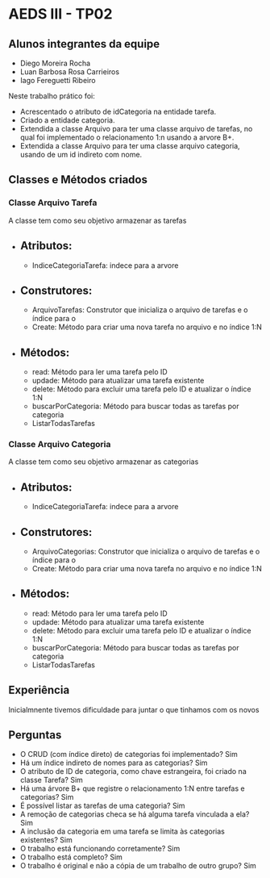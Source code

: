 # AEDS III - TP02

## Alunos integrantes da equipe

* Diego Moreira Rocha
* Luan Barbosa Rosa Carrieiros
* Iago Fereguetti Ribeiro 

Neste trabalho prático foi:
  - Acrescentado o atributo de idCategoria na entidade tarefa.
  - Criado a entidade categoria.
  - Extendida a classe Arquivo para ter uma classe arquivo de tarefas, no qual foi implementado o relacionamento 1:n usando a arvore B+.
  - Extendida a classe Arquivo para ter uma classe arquivo categoria, usando de um id indireto com nome.

## Classes e Métodos criados

### Classe Arquivo Tarefa

A classe tem como seu objetivo armazenar as tarefas 

* ## Atributos:

  - IndiceCategoriaTarefa: indece para a arvore

* ## Construtores:
   
  - ArquivoTarefas: Construtor que inicializa o arquivo de tarefas e o índice para o
  - Create: Método para criar uma nova tarefa no arquivo e no índice 1:N
    
* ## Métodos:

   - read: Método para ler uma tarefa pelo ID
   - updade: Método para atualizar uma tarefa existente
   - delete: Método para excluir uma tarefa pelo ID e atualizar o índice 1:N
   - buscarPorCategoria: Método para buscar todas as tarefas por categoria
   - ListarTodasTarefas

### Classe Arquivo Categoria

  A classe tem como seu objetivo armazenar as categorias

* ## Atributos:

  - IndiceCategoriaTarefa: indece para a arvore

* ## Construtores:
   
  - ArquivoCategorias: Construtor que inicializa o arquivo de tarefas e o índice para o
  - Create: Método para criar uma nova tarefa no arquivo e no índice 1:N
    
* ## Métodos:

   - read: Método para ler uma tarefa pelo ID
   - updade: Método para atualizar uma tarefa existente
   - delete: Método para excluir uma tarefa pelo ID e atualizar o índice 1:N
   - buscarPorCategoria: Método para buscar todas as tarefas por categoria
   - ListarTodasTarefas

## Experiência

  Inicialmnente tivemos dificuldade para juntar o que tinhamos com os novos 
  
## Perguntas

  - O CRUD (com índice direto) de categorias foi implementado? Sim
  - Há um índice indireto de nomes para as categorias? Sim
  - O atributo de ID de categoria, como chave estrangeira, foi criado na classe Tarefa? Sim
  - Há uma árvore B+ que registre o relacionamento 1:N entre tarefas e categorias? Sim
  - É possível listar as tarefas de uma categoria? Sim
  - A remoção de categorias checa se há alguma tarefa vinculada a ela? Sim
  - A inclusão da categoria em uma tarefa se limita às categorias existentes? Sim
  - O trabalho está funcionando corretamente? Sim
  - O trabalho está completo? Sim
  - O trabalho é original e não a cópia de um trabalho de outro grupo? Sim
